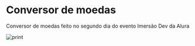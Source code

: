 # Conversor de moedas
 Conversor de moedas feito no segundo dia do evento Imersão Dev da Alura
 
 ![print](https://user-images.githubusercontent.com/50434610/133369886-6733ffd9-793b-4b3f-8bf1-66cd96d00140.png)
